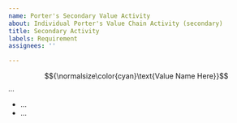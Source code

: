 ```yaml
---
name: Porter's Secondary Value Activity
about: Individual Porter's Value Chain Activity (secondary)
title: Secondary Activity
labels: Requirement
assignees: ''

---
```


$${\normalsize\color{cyan}\text{Value Name Here}}$$  <em> ... </em>

* ...
* ...
